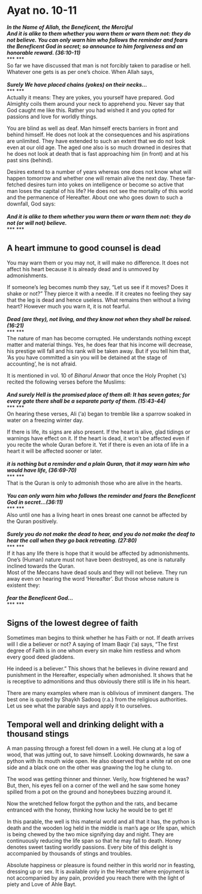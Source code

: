 Ayat no.  10-11
===============

***In the Name of Allah, the Beneficent, the Merciful***  
***And it is alike to them whether you warn them or warn them not: they
do not believe. You can only warn him who follows the reminder and fears
the Beneficent God in secret; so announce to him forgiveness and an
honorable reward. (36:10-11)***  
*** ***  
 So far we have discussed that man is not forcibly taken to paradise or
hell. Whatever one gets is as per one’s choice. When Allah says,  
    
***Surely We have placed chains (yokes) on their necks…***  
*** ***  
 Actually it means: They are yokes, you yourself have prepared. God
Almighty coils them around your neck to apprehend you. Never say that
God caught me like this. Rather you had wished it and you opted for
passions and love for worldly things.

You are blind as well as deaf. Man himself erects barriers in front and
behind himself. He does not look at the consequences and his aspirations
are unlimited. They have extended to such an extent that we do not look
even at our old age. The aged one also is so much drowned in desires
that he does not look at death that is fast approaching him (in front)
and at his past sins (behind).

Desires extend to a number of years whereas one does not know what will
happen tomorrow and whether one will remain alive the next day. These
far-fetched desires turn into yokes on intelligence or become so active
that man loses the capital of his life? He does not see the mortality of
this world and the permanence of Hereafter. About one who goes down to
such a downfall, God says:  
    
***And it is alike to them whether you warn them or warn them not: they
do not (or will not) believe.***  
*** ***

A heart immune to good counsel is dead
--------------------------------------

You may warn them or you may not, it will make no difference. It does
not affect his heart because it is already dead and is unmoved by
admonishments.

If someone’s leg becomes numb they say, “Let us see if it moves? Does it
shake or not?” They pierce it with a needle. If it creates no feeling
they say that the leg is dead and hence useless. What remains then
without a living heart? However much you warn it, it is not fearful.  
    
***Dead (are they), not living, and they know not when they shall be
raised. (16:21)***  
*** ***  
 The nature of man has become corrupted. He understands nothing except
matter and material things. Yes, he does fear that his income will
decrease, his prestige will fall and his rank will be taken away. But if
you tell him that, ‘As you have committed a sin you will be detained at
the stage of accounting’, he is not afraid.

It is mentioned in vol. 10 of *Biharul Anwar* that once the Holy Prophet
(‘s) recited the following verses before the Muslims:  
    
***And surely Hell is the promised place of them all: It has seven
gates; for every gate there shall be a separate party of them.
(15:43-44)***  
*** ***  
 On hearing these verses, Ali (‘a) began to tremble like a sparrow
soaked in water on a freezing winter day.

If there is life, its signs are also present. If the heart is alive,
glad tidings or warnings have effect on it. If the heart is dead, it
won’t be affected even if you recite the whole Quran before it. Yet if
there is even an iota of life in a heart it will be affected sooner or
later.  
    
***it is nothing but a reminder and a plain Quran, that it may warn him
who would have life, (36:69-70)***  
*** ***  
 That is the Quran is only to admonish those who are alive in the
hearts.  
    
***You can only warn him who follows the reminder and fears the
Beneficent God in secret…(36:11)***  
*** ***  
 Also until one has a living heart in ones breast one cannot be affected
by the Quran positively.  
    
***Surely you do not make the dead to hear, and you do not make the deaf
to hear the call when they go back retreating. (27:80)***  
*** ***  
 If it has any life there is hope that it would be affected by
admonishments. One’s (Human) nature must not have been destroyed, as one
is naturally inclined towards the Quran.  
 Most of the Meccans have dead souls and they will not believe. They run
away even on hearing the word ‘Hereafter’. But those whose nature is
existent they:  
    
***fear the Beneficent God…***  
*** ***

Signs of the lowest degree of faith
-----------------------------------

Sometimes man begins to think whether he has Faith or not. If death
arrives will I die a believer or not? A saying of Imam Baqir (‘a) says,
“The first degree of Faith is in one whom every sin make him restless
and whom every good deed gladdens.

He indeed is a believer.” This shows that he believes in divine reward
and punishment in the Hereafter, especially when admonished. It shows
that he is receptive to admonitions and thus obviously there still is
life in his heart.

There are many examples where man is oblivious of imminent dangers. The
best one is quoted by Shaykh Sadooq (r.a.) from the religious
authorities. Let us see what the parable says and apply it to ourselves.

Temporal well and drinking delight with a thousand stings
---------------------------------------------------------

A man passing through a forest fell down in a well. He clung at a log of
wood, that was jutting out, to save himself. Looking downwards, he saw a
python with its mouth wide open. He also observed that a white rat on
one side and a black one on the other was gnawing the log he clung to.

The wood was getting thinner and thinner. Verily, how frightened he was?
But, then, his eyes fell on a corner of the well and he saw some honey
spilled from a pot on the ground and honeybees buzzing around it.

Now the wretched fellow forgot the python and the rats, and became
entranced with the honey, thinking how lucky he would be to get it!

In this parable, the well is this material world and all that it has,
the python is death and the wooden log held in the middle is man’s age
or life span, which is being chewed by the two mice signifying day and
night. They are continuously reducing the life span so that he may fall
to death. Honey denotes sweet tasting worldly passions. Every bite of
this delight is accompanied by thousands of stings and troubles.

Absolute happiness or pleasure is found neither in this world nor in
feasting, dressing up or sex. It is available only in the Hereafter
where enjoyment is not accompanied by any pain, provided you reach there
with the light of piety and Love of Ahle Bayt.


